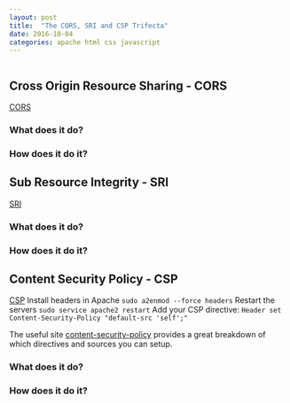 ```yaml
---
layout: post
title:  "The CORS, SRI and CSP Trifecta"
date: 2016-10-04
categories: apache html css javascript
---
```



```
```
## Cross Origin Resource Sharing - CORS
[CORS][CORS]
### What does it do?
### How does it do it?

## Sub Resource Integrity - SRI
[SRI][SRI]
### What does it do?
### How does it do it?

## Content Security Policy - CSP
[CSP][CSP]
Install headers in Apache
`sudo a2enmod --force headers`
Restart the servers
`sudo service apache2 restart`
Add your CSP directive:
`Header set Content-Security-Policy "default-src 'self';"`

The useful site [content-security-policy][CSP Values] provides a great breakdown of which directives and sources you can setup.

### What does it do?
### How does it do it?


[CORS]:			https://wikipedia.co.uk/CORS
[SRI]:			https://en.wikipedia.org/wiki/Subresource_Integrity
[CSP]:			https://en.wikipedia.org/wiki/Content_Security_Policy
[CSP Values]:	https://content-security-policy.com/




